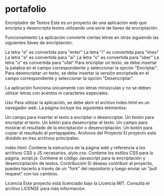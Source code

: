 # portafolio
Encriptador de Textos
Este es un proyecto de una aplicación web que encripta y desencripta textos utilizando una serie de llaves de encriptación.

Funcionamiento
La aplicación convierte ciertas letras en otras siguiendo las siguientes llaves de encriptación:

La letra "e" es convertida para "enter"
La letra "i" es convertida para "imes"
La letra "a" es convertida para "ai"
La letra "o" es convertida para "ober"
La letra "u" es convertida para "ufat"
Para encriptar un texto, se debe insertar la palabra en el campo correspondiente y seleccionar la opción "Encriptar". Para desencriptar un texto, se debe insertar la versión encriptada en el campo correspondiente y seleccionar la opción "Desencriptar".

La aplicación funciona únicamente con letras minúsculas y no se deben utilizar letras con acentos ni caracteres especiales.

Uso
Para utilizar la aplicación, se debe abrir el archivo index.html en un navegador web. La página incluye los siguientes elementos:

Un campo para insertar el texto a encriptar o desencriptar.
Un botón para encriptar el texto.
Un botón para desencriptar el texto.
Un campo para mostrar el resultado de la encriptación o desencriptación.
Un botón para copiar el resultado al portapapeles.
Archivos del Proyecto
El proyecto está dividido en tres archivos principales:

index.html: Contiene la estructura de la página web y referencia a los archivos CSS y JS necesarios.
style.css: Contiene los estilos CSS para la página.
script.js: Contiene el código Javascript para la encriptación y desencriptación de textos.
Contribución
Si deseas contribuir al proyecto, puedes hacerlo a través de un "fork" del repositorio y luego enviar un "pull request" con tus cambios.

Licencia
Este proyecto está licenciado bajo la Licencia MIT. Consulta el archivo LICENSE para más información.
